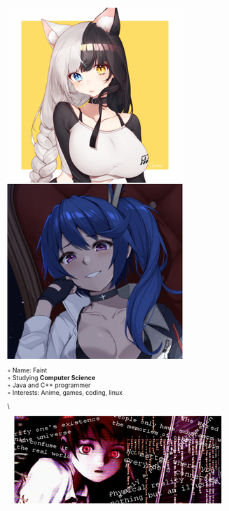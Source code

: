 
<p align=left>
  <img src="https://github.com/faintsign/faintsign/blob/main/images/1637702131283.png" height=400 width=400 text="uwu">
  <img src="https://github.com/faintsign/faintsign/blob/main/images/34347487g.png" height = 400>
</p

◦ Name: Faint\
◦ Studying <strong>Computer Science</strong>\
◦ Java and C++ programmer\
◦ Interests: Anime, games, coding, linux

\
<p align=center>
  <img src="https://github.com/faintsign/faintsign/blob/main/images/d34rk5f-9de037ed-3282-4d95-bc4c-30abb2fed13e.jpg">
</p>

<!---
faintsign/faintsign is a ✨ special ✨ repository because its `README.md` (this file) appears on your GitHub profile.
You can click the Preview link to take a look at your changes.
--->
